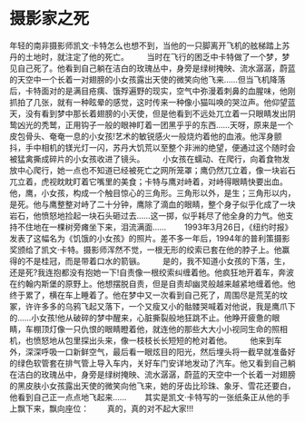 # 摄影家之死
年轻的南非摄影师凯文·卡特怎么也想不到，当他的一只脚离开飞机的舷梯踏上苏丹的土地时，就注定了他的死亡。 
　　当时在飞行的困乏中卡特做了一个梦，梦见自己死了。他看到自己躺在洁白的玫瑰丛中，身旁是绿树掩映、流水潺潺，蔚蓝的天空中一个长着一对翅膀的小女孩露出天使的微笑向他飞来……但当飞机降落后，卡特面对的是满目疮痍、饿殍遍野的现实，空气中弥漫着刺鼻的血腥味，他刚抓拍了几张，就有一种眩晕的感觉，这时传来一种像小猫叫唤的哭泣声。他仰望蓝天，没有看到梦中那长着翅膀的小天使，但是他看到不远处兀立着一只眼睛发出阴鸷凶光的秃鹫，正用钩子一般的眼神盯着一团黑乎乎的东西……天呀，原来是一个皮包骨头、奄奄一息的小女孩!艺术的敏锐感火一般烧灼着他的血液。他浑身颤抖，手中相机的镁光灯一闪，苏丹大饥荒以至整个非洲的绝望，便通过这个随时会被猛禽撕成碎片的小女孩收进了镜头。 
　　小女孩在蠕动、在爬行，向着食物发放中心爬行，她一点也不知道已经被死亡之网所笼罩；鹰仍然兀立着，像一块岩石兀立着，虎视眈眈盯着它嘴里的美食；卡特与鹰对峙着，对峙得眼睛快要出血。他，鹰，小女孩，构成一个触目惊心的三角形。三角形以外，是生；三角形以内，是死。他与鹰整整对峙了二十分钟，鹰除了滴血的眼睛，整个身子似乎化成了一块岩石，他愤怒地捡起一块石头砸过去……这一掷，似乎耗尽了他全身的力气。他支持不住地在一棵树旁瘫坐下来，泪流满面…… 
　　1993年3月26日，《纽约时报》发表了这幅名为《饥饿的小女孩》的照片。差不多一年后，1994年的普利策摄影奖颁给了凯文·卡特。摄影师浑然不觉，一根无形的绞索已套在他的脖子上。他赢得的不是桂冠，而是带着口水的箭镞。 
　　是的，我不知道小女孩的下落，生，还是死?我连抱都没有抱她一下!自责像一根绞索纠缠着他。他疯狂地开着车，奔波在约翰内斯堡的原野上。他想摆脱自责，但是自责却幽灵般越来越紧地缠着他。他终于累了，横在车上睡着了。他在梦中又一次看到自己死了，周围尽是荒芜的坟冢，许许多多的乌鸦飞起又落下，一个又瘦又小的骷髅哭喊着对他说，我是鹰爪下的……小女孩!他从破碎的梦中醒来，心脏撕裂般地狂跳不止。他睁开疲惫的眼睛，车棚顶灯像一只仇恨的眼睛瞪着他，就连他的那些大大小小视同生命的照相机，也愤怒地从包里探出头来，像一枝枝长长短短的枪对着他。 
　　他来到车外，深深呼吸一口新鲜空气，最后看一眼炫目的阳光，然后埋头将一截早就准备好的绿色软管套在排气管上导入车内，关好车门安详地发动了汽车。他又看到自己躺在洁白的玫瑰丛中，身旁是绿树掩映、流水潺潺，蔚蓝的天空中一个长着一对翅膀的黑皮肤小女孩露出天使的微笑向他飞来，她的牙齿比珍珠、象牙、雪花还要白，他看到自己正一点点地飞起来…… 
　　其实是凯文·卡特写的一张纸条正从他的手上飘下来，飘向座位： 
　　真的，真的对不起大家!!!
 